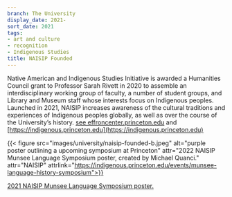 ```yaml
---
branch: The University
display_date: 2021-
sort_date: 2021
tags:
- art and culture
- recognition
- Indigenous Studies
title: NAISIP Founded
---
```


Native American and Indigenous Studies Initiative is awarded a Humanities Council  grant to Professor Sarah Rivett in 2020 to assemble an interdisciplinary working group of faculty, a number of student groups, and Library and Museum staff whose interests focus on Indigenous peoples. Launched in 2021, NAISIP increases awareness of the cultural traditions and experiences of Indigenous peoples globally, as well as over the course of the University’s history. [see effroncenter.princeton.edu](https://effroncenter.princeton.edu/news/2020/sarah-rivett-naisip-receive-humanities-council-exploratory-grant#:-:text=paiiswg) and [https://indigenous.princeton.edu](https://indigenous.princeton.edu)


{{< figure src="images/university/naisip-founded-b.jpeg" alt="purple poster outlining a upcoming symposium at Princeton" attr="2022 NAISIP Munsee Language Symposium poster, created by Michael Quanci." attr="NAISIP" attrlink="https://indigenous.princeton.edu/events/munsee-language-history-symposium">}}


[2021 NAISIP Munsee Language Symposium poster.](https://www.ias.edu/sites/default/files/NAISIP%20poster%20final%20Nov%202021.pdf)
